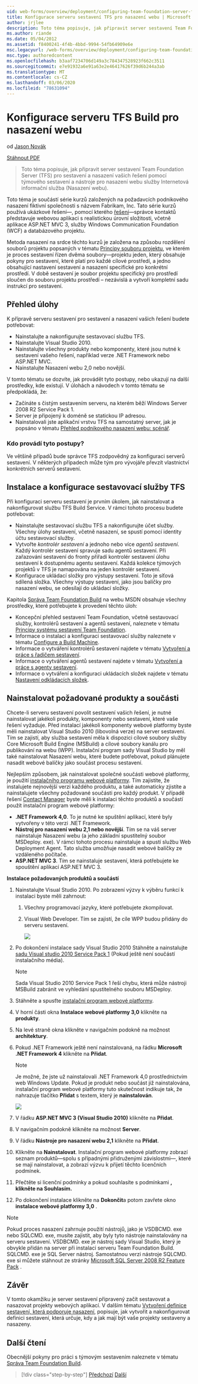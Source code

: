 ```yaml
---
uid: web-forms/overview/deployment/configuring-team-foundation-server-for-web-deployment/configuring-a-tfs-build-server-for-web-deployment
title: Konfigurace serveru sestavení TFS pro nasazení webu | Microsoft Docs
author: jrjlee
description: Toto téma popisuje, jak připravit server sestavení Team Foundation Server (TFS) pro sestavení a nasazení vašich řešení pomocí sestavení týmu a internetového Informat...
ms.author: riande
ms.date: 05/04/2012
ms.assetid: f8400241-4f4b-4bbd-9994-54fb64909e6e
msc.legacyurl: /web-forms/overview/deployment/configuring-team-foundation-server-for-web-deployment/configuring-a-tfs-build-server-for-web-deployment
msc.type: authoredcontent
ms.openlocfilehash: b3aaf7234706d149a3c784347528923f662c3511
ms.sourcegitcommit: e7e91932a6e91a63e2e46417626f39d6b244a3ab
ms.translationtype: MT
ms.contentlocale: cs-CZ
ms.lasthandoff: 03/06/2020
ms.locfileid: "78631094"
---
```

# <a name="configuring-a-tfs-build-server-for-web-deployment"></a>Konfigurace serveru TFS Build pro nasazení webu

od [Jason Novák](https://github.com/jrjlee)

[Stáhnout PDF](https://msdnshared.blob.core.windows.net/media/MSDNBlogsFS/prod.evol.blogs.msdn.com/CommunityServer.Blogs.Components.WeblogFiles/00/00/00/63/56/8130.DeployingWebAppsInEnterpriseScenarios.pdf)

> Toto téma popisuje, jak připravit server sestavení Team Foundation Server (TFS) pro sestavení a nasazení vašich řešení pomocí týmového sestavení a nástroje pro nasazení webu služby Internetová informační služba (Nasazení webu).

Toto téma je součástí série kurzů založených na požadavcích podnikového nasazení fiktivní společnosti s názvem Fabrikam, Inc. Tato série kurzů používá ukázkové řešení&#x2014;, pomocí kterého [řešení](../web-deployment-in-the-enterprise/the-contact-manager-solution.md)&#x2014;správce kontaktů představuje webovou aplikaci s realistickou úrovní složitosti, včetně aplikace ASP.NET MVC 3, služby Windows Communication Foundation (WCF) a databázového projektu.

Metoda nasazení na srdce těchto kurzů je založena na způsobu rozdělení souborů projektu popsaných v tématu [Principy souboru projektu](../web-deployment-in-the-enterprise/understanding-the-project-file.md), ve kterém je proces sestavení řízen dvěma soubory&#x2014;projektu jeden, který obsahuje pokyny pro sestavení, které platí pro každé cílové prostředí, a jedno obsahující nastavení sestavení a nasazení specifické pro konkrétní prostředí. V době sestavení je soubor projektu specifický pro prostředí sloučen do souboru projektu prostředí – nezávislá a vytvoří kompletní sadu instrukcí pro sestavení.

## <a name="task-overview"></a>Přehled úlohy

K přípravě serveru sestavení pro sestavení a nasazení vašich řešení budete potřebovat:

- Nainstalujte a nakonfigurujte sestavovací službu TFS.
- Nainstalujte Visual Studio 2010.
- Nainstalujte všechny produkty nebo komponenty, které jsou nutné k sestavení vašeho řešení, například verze .NET Framework nebo ASP.NET MVC.
- Nainstalujte Nasazení webu 2,0 nebo novější.

V tomto tématu se dozvíte, jak provádět tyto postupy, nebo ukazují na další prostředky, kde existují. V úlohách a návodech v tomto tématu se předpokládá, že:

- Začínáte s čistým sestavením serveru, na kterém běží Windows Server 2008 R2 Service Pack 1.
- Server je připojený k doméně se statickou IP adresou.
- Nainstalovali jste aplikační vrstvu TFS na samostatný server, jak je popsáno v tématu [Přehled podnikového nasazení webu: scénář](../deploying-web-applications-in-enterprise-scenarios/enterprise-web-deployment-scenario-overview.md).

### <a name="who-performs-these-procedures"></a>Kdo provádí tyto postupy?

Ve většině případů bude správce TFS zodpovědný za konfiguraci serverů sestavení. V některých případech může tým pro vývojáře převzít vlastnictví konkrétních serverů sestavení.

## <a name="install-and-configure-the-tfs-build-service"></a>Instalace a konfigurace sestavovací služby TFS

Při konfiguraci serveru sestavení je prvním úkolem, jak nainstalovat a nakonfigurovat službu TFS Build Service. V rámci tohoto procesu budete potřebovat:

- Nainstalujte sestavovací službu TFS a nakonfigurujte účet služby. Všechny úlohy sestavení, včetně nasazení, se spustí pomocí identity účtu sestavovací služby.
- Vytvořte *kontrolér sestavení* a jednoho nebo více *agentů sestavení*. Každý kontrolér sestavení spravuje sadu agentů sestavení. Při zařazování sestavení do fronty přiřadí kontrolér sestavení úlohu sestavení k dostupnému agentu sestavení. Každá kolekce týmových projektů v TFS je namapována na jeden kontrolér sestavení.
- Konfigurace ukládací složky pro výstupy sestavení. Toto je síťová sdílená složka. Všechny výstupy sestavení, jako jsou balíčky pro nasazení webu, se odesílají do ukládací složky.

Kapitola [Správa Team Foundation Build](https://msdn.microsoft.com/library/ms252495.aspx) na webu MSDN obsahuje všechny prostředky, které potřebujete k provedení těchto úloh:

- Koncepční přehled sestavení Team Foundation, včetně sestavovací služby, kontrolérů sestavení a agentů sestavení, naleznete v tématu [Principy systému sestavení Team Foundation](https://msdn.microsoft.com/library/dd793166.aspx).
- Informace o instalaci a konfiguraci sestavovací služby naleznete v tématu [Configure a Build Machine](https://msdn.microsoft.com/library/ms181712.aspx).
- Informace o vytváření kontrolérů sestavení najdete v tématu [Vytvoření a práce s řadičem sestavení](https://msdn.microsoft.com/library/ee330987.aspx).
- Informace o vytváření agentů sestavení najdete v tématu [Vytvoření a práce s agenty sestavení](https://msdn.microsoft.com/library/bb399135.aspx).
- Informace o vytváření a konfiguraci ukládacích složek najdete v tématu [Nastavení odkládacích složek](https://msdn.microsoft.com/library/bb778394.aspx).

## <a name="install-required-products-and-components"></a>Nainstalovat požadované produkty a součásti

Chcete-li serveru sestavení povolit sestavení vašich řešení, je nutné nainstalovat jakékoli produkty, komponenty nebo sestavení, které vaše řešení vyžaduje. Před instalací jakékoli komponenty webové platformy byste měli nainstalovat Visual Studio 2010 (libovolná verze) na server sestavení. Tím se zajistí, aby služba sestavení měla k dispozici cílové soubory služby Core Microsoft Build Engine (MSBuild) a cílové soubory kanálu pro publikování na webu (WPP). Instalační program sady Visual Studio by měl také nainstalovat Nasazení webu, které budete potřebovat, pokud plánujete nasadit webové balíčky jako součást procesu sestavení.

Nejlepším způsobem, jak nainstalovat společné součásti webové platformy, je použití [instalačního programu webové platformy](https://go.microsoft.com/?linkid=9805118). Tím zajistíte, že instalujete nejnovější verzi každého produktu, a také automaticky zjistíte a nainstalujete všechny požadované součásti pro každý produkt. V případě řešení [Contact Manager](../web-deployment-in-the-enterprise/the-contact-manager-solution.md) byste měli k instalaci těchto produktů a součástí použít instalační program webové platformy:

- **.NET Framework 4,0**. To je nutné ke spuštění aplikací, které byly vytvořeny v této verzi .NET Framework.
- **Nástroj pro nasazení webu 2,1 nebo novější**. Tím se na váš server nainstaluje Nasazení webu (a jeho základní spustitelný soubor MSDeploy. exe). V rámci tohoto procesu nainstaluje a spustí službu Web Deployment Agent. Tato služba umožňuje nasadit webové balíčky ze vzdáleného počítače.
- **ASP.NET MVC 3**. Tím se nainstaluje sestavení, která potřebujete ke spouštění aplikací ASP.NET MVC 3.

**Instalace požadovaných produktů a součástí**

1. Nainstalujte Visual Studio 2010. Po zobrazení výzvy k výběru funkcí k instalaci byste měli zahrnout:

    1. Všechny programovací jazyky, které potřebujete zkompilovat.
    2. Visual Web Developer. Tím se zajistí, že cíle WPP budou přidány do serveru sestavení.

        ![](configuring-a-tfs-build-server-for-web-deployment/_static/image1.png)
2. Po dokončení instalace sady Visual Studio 2010 Stáhněte a nainstalujte [sadu Visual studio 2010 Service Pack 1](https://go.microsoft.com/?linkid=9805133) (Pokud ještě není součástí instalačního média).

    > [!NOTE]
    > Sada Visual Studio 2010 Service Pack 1 řeší chybu, která může nástroji MSBuild zabránit ve vyhledání spustitelného souboru MSDeploy.
3. Stáhněte a spusťte [instalační program webové platformy](https://go.microsoft.com/?linkid=9805118).
4. V horní části okna **Instalace webové platformy 3,0** klikněte na **produkty**.
5. Na levé straně okna klikněte v navigačním podokně na možnost **architektury**.
6. Pokud .NET Framework ještě není nainstalovaná, na řádku **Microsoft .NET Framework 4** klikněte na **Přidat**.

    > [!NOTE]
    > Je možné, že jste už nainstalovali .NET Framework 4,0 prostřednictvím web Windows Update. Pokud je produkt nebo součást již nainstalována, instalační program webové platformy tuto skutečnost indikuje tak, že nahrazuje tlačítko **Přidat** s textem, který je **nainstalován**.

    ![](configuring-a-tfs-build-server-for-web-deployment/_static/image2.png)
7. V řádku **ASP.NET MVC 3 (Visual Studio 2010)** klikněte na **Přidat**.
8. V navigačním podokně klikněte na možnost **Server**.
9. V řádku **Nástroje pro nasazení webu 2,1** klikněte na **Přidat**.
10. Klikněte na **Nainstalovat**. Instalační program webové platformy zobrazí seznam produktů&#x2014;spolu s případnými přidruženými závislostmi&#x2014;, které se mají nainstalovat, a zobrazí výzvu k přijetí těchto licenčních podmínek.
11. Přečtěte si licenční podmínky a pokud souhlasíte s podmínkami **, klikněte na Souhlasím.**
12. Po dokončení instalace klikněte na **Dokončit**a potom zavřete okno **instalace webové platformy 3,0** .

> [!NOTE]
> Pokud proces nasazení zahrnuje použití nástrojů, jako je VSDBCMD. exe nebo SQLCMD. exe, musíte zajistit, aby byly tyto nástroje nainstalovány na serveru sestavení. VSDBCMD. exe je nástroj sady Visual Studio, který je obvykle přidán na server při instalaci serveru Team Foundation Build. SQLCMD. exe je SQL Server nástroj. Samostatnou verzi nástroje SQLCMD. exe si můžete stáhnout ze stránky [Microsoft SQL Server 2008 R2 Feature Pack](https://go.microsoft.com/?linkid=9805134) .

## <a name="conclusion"></a>Závěr

V tomto okamžiku je server sestavení připravený začít sestavovat a nasazovat projekty webových aplikací. V dalším tématu [Vytvoření definice sestavení, která podporuje nasazení](creating-a-build-definition-that-supports-deployment.md), popisuje, jak vytvořit a nakonfigurovat definici sestavení, která určuje, kdy a jak mají být vaše projekty sestaveny a nasazeny.

## <a name="further-reading"></a>Další čtení

Obecnější pokyny pro práci s týmovým sestavením naleznete v tématu [Správa Team Foundation Build](https://msdn.microsoft.com/library/ms252495.aspx).

> [!div class="step-by-step"]
> [Předchozí](adding-content-to-source-control.md)
> [Další](creating-a-build-definition-that-supports-deployment.md)
